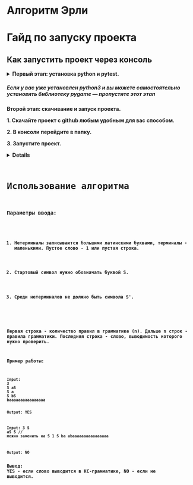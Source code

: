 <h1 id="earley-algorithm">Алгоритм Эрли</h1>
</blockquote>
<h1 id="-arncpp">Гайд по запуску проекта</h1>
<h2 id="-pycharm">Как запустить проект через консоль</h2>
<details>
<summary><strong>Первый этап: установка python и pytest.
<h5 id="-python3-pygame-"><em>Если у вас уже установлен python3 и вы можете самостоятельно установить библиотеку pygame — пропустите этот этап</em></h5></summary>
<p><strong>1. Скачайте python3 с официального <a href="https://www.python.org/downloads/">сайта</a> и установите его.</strong>
<strong>2. Во время установки <em>обязательно</em> поставьте галочку &quot;Add Python 3.x to PATH&quot;.</strong>
<img src="https://python-scripts.com/wp-content/uploads/2018/06/win-install-dialog.40e3ded144b0.png" alt="add path screenshot"></p>
<p><strong>3. Когда установка закончится запустите консоль нажать комбинацию Win + R.
<p><strong>4. Установите pytest, если хотите увидеть покрытие тестами.
</details>
<strong>Второй этап: скачивание и запуск проекта.
<p><strong>1. Скачайте проект с github любым удобным для вас способом.</strong></p>
<p><strong>2. В консоли перейдите в папку. 
<p><strong>3. Запустите проект.
<details>
<summary>Команды, которые нужно выполнить, для запуска через консоль:</summary>
<p><code>git clone https://github.com/arncpp/earley-algorithm.git</p>
<p><code>pip install pytest</code></p>
<p><code>cd</code></p>
<p><code>python main.py</code></p></details>

<h1 id="-">Использование алгоритма</h1>
<h3 id="-">Параметры ввода:</h3>
<ol>
<li><p>Нетерминалы записываются большими латинскими буквами, терминалы - маленькими. Пустое слово - 1 или пустая строка.</p>
</li>
<li><p>Стартовый символ нужно обозначать буквой S.</p>
</li>
<li><p>Среди нетерминалов не должно быть символа S&#39;.</p>
</li>
</ol>
<p><strong>Первая строка - количество правил в грамматике (n). Дальше n строк - правила грамматики. Последняя строка - слово, выводимость которого нужно проверить.</strong></p>
<p>Пример работы:</p>
<pre><code><span class="hljs-keyword">Input</span>:
3
S <span class="hljs-keyword">aS</span>
S a
S <span class="hljs-keyword">bS</span>
baaaaaaaaaaaaaaaa

Output:
YES

<span class="hljs-keyword">Input</span>:
3
S <span class="hljs-keyword">aS</span>
S     <span class="hljs-comment">// можно заменить на S 1</span>
S ba
abaaaaaaaaaaaaaaaa

Output:
<span class="hljs-keyword">NO</span>
</code></pre><p>Вывод:
YES - если слово выводится в КС-грамматике, NO - если не выводится.</p>

